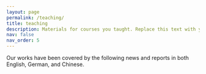 ```yaml
---
layout: page
permalink: /teaching/
title: teaching
description: Materials for courses you taught. Replace this text with your description.
nav: false
nav_order: 5
---
```


Our works have been covered by the following news and reports in both English, German, and Chinese.
